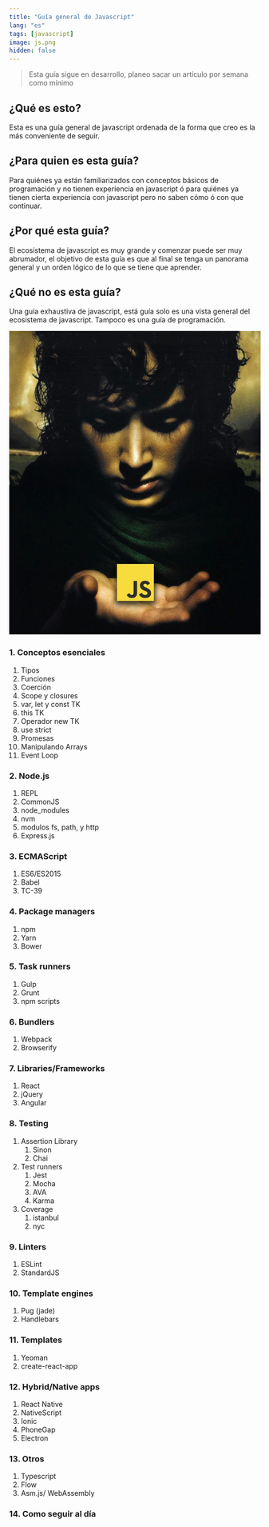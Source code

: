 ```yaml
---
title: "Guía general de Javascript"
lang: "es"
tags: [javascript]
image: js.png
hidden: false
---
```


> Esta guía sigue en desarrollo, planeo sacar un artículo por semana como mínimo


## ¿Qué es esto?
Esta es una guía general de javascript ordenada de la forma que creo es la más conveniente de seguir.

## ¿Para quien es esta guía?
Para quiénes ya están familiarizados con conceptos básicos de programación y no tienen experiencia en javascript ó para quiénes ya tienen cierta experiencia con javascript pero no saben cómo ó con que continuar.

## ¿Por qué esta guía?
El ecosistema de javascript es muy grande y comenzar puede ser muy abrumador, el objetivo de esta guía es que al final se tenga un panorama general y un orden lógico de lo que se tiene que aprender.

## ¿Qué no es esta guía?
Una guía exhaustiva de javascript, está guía solo es una vista general del ecosistema de javascript. Tampoco es una guía de programación. 


![Un lenguaje para dominarlos a todos](/assets/img/lord-of-js.png)


### 1. Conceptos esenciales
  1. Tipos
  2. Funciones
  3. Coerción
  4. Scope y closures
  5. var, let y const TK
  6. this TK
  7. Operador new TK
  8. use strict
  9. Promesas
  10. Manipulando Arrays
  11. Event Loop

### 2. Node.js
  1. REPL
  2. CommonJS
  3. node_modules
  4. nvm
  5. modulos fs, path, y http
  6. Express.js

### 3. ECMAScript
  1. ES6/ES2015
  2. Babel
  3. TC-39

### 4. Package managers
  1. npm
  2. Yarn
  3. Bower

### 5. Task runners
  1. Gulp
  2. Grunt
  3. npm scripts

### 6. Bundlers
  1. Webpack
  2. Browserify

### 7. Libraries/Frameworks
  1. React
  2. jQuery
  3. Angular

### 8. Testing
  1. Assertion Library
      1. Sinon
      2. Chai
  1. Test runners
      1. Jest
      2. Mocha
      3. AVA
      5. Karma
  1. Coverage
      1. istanbul
      2. nyc

### 9. Linters
  1. ESLint
  2. StandardJS

### 10. Template engines
  1. Pug (jade)
  2. Handlebars

### 11. Templates
  1. Yeoman
  2. create-react-app

### 12. Hybrid/Native apps
  1. React Native
  2. NativeScript
  3. Ionic
  4. PhoneGap
  5. Electron

### 13. Otros
  1. Typescript
  2. Flow
  4. Asm.js/ WebAssembly

### 14. Como seguir al día